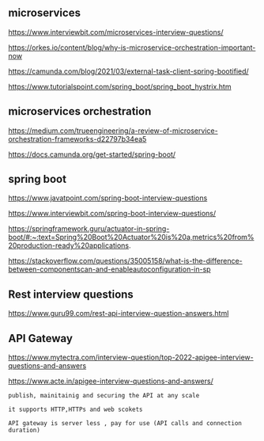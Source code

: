 ## microservices
https://www.interviewbit.com/microservices-interview-questions/

https://orkes.io/content/blog/why-is-microservice-orchestration-important-now

https://camunda.com/blog/2021/03/external-task-client-spring-bootified/

https://www.tutorialspoint.com/spring_boot/spring_boot_hystrix.htm

## microservices orchestration
https://medium.com/trueengineering/a-review-of-microservice-orchestration-frameworks-d22797b34ea5

https://docs.camunda.org/get-started/spring-boot/

## spring boot
https://www.javatpoint.com/spring-boot-interview-questions

https://www.interviewbit.com/spring-boot-interview-questions/

https://springframework.guru/actuator-in-spring-boot/#:~:text=Spring%20Boot%20Actuator%20is%20a,metrics%20from%20production-ready%20applications.

https://stackoverflow.com/questions/35005158/what-is-the-difference-between-componentscan-and-enableautoconfiguration-in-sp

## Rest interview questions
https://www.guru99.com/rest-api-interview-question-answers.html

## API Gateway
https://www.mytectra.com/interview-question/top-2022-apigee-interview-questions-and-answers

https://www.acte.in/apigee-interview-questions-and-answers/

    publish, mainitainig and securing the API at any scale

    it supports HTTP,HTTPs and web scokets
    
    API gateway is server less , pay for use (API calls and connection duration)
